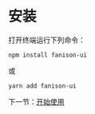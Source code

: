 # 安装

打开终端运行下列命令：

```
npm install fanison-ui
```

或

```
yarn add fanison-ui
```

下一节：[开始使用](#/doc/get-started)

